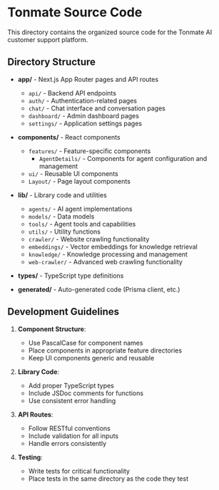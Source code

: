 # Tonmate Source Code

This directory contains the organized source code for the Tonmate AI customer support platform.

## Directory Structure

- **app/** - Next.js App Router pages and API routes
  - `api/` - Backend API endpoints
  - `auth/` - Authentication-related pages
  - `chat/` - Chat interface and conversation pages
  - `dashboard/` - Admin dashboard pages
  - `settings/` - Application settings pages

- **components/** - React components
  - `features/` - Feature-specific components
    - `AgentDetails/` - Components for agent configuration and management
  - `ui/` - Reusable UI components
  - `Layout/` - Page layout components

- **lib/** - Library code and utilities
  - `agents/` - AI agent implementations
  - `models/` - Data models
  - `tools/` - Agent tools and capabilities
  - `utils/` - Utility functions
  - `crawler/` - Website crawling functionality
  - `embeddings/` - Vector embeddings for knowledge retrieval
  - `knowledge/` - Knowledge processing and management
  - `web-crawler/` - Advanced web crawling functionality

- **types/** - TypeScript type definitions

- **generated/** - Auto-generated code (Prisma client, etc.)

## Development Guidelines

1. **Component Structure**:
   - Use PascalCase for component names
   - Place components in appropriate feature directories
   - Keep UI components generic and reusable

2. **Library Code**:
   - Add proper TypeScript types
   - Include JSDoc comments for functions
   - Use consistent error handling

3. **API Routes**:
   - Follow RESTful conventions
   - Include validation for all inputs
   - Handle errors consistently

4. **Testing**:
   - Write tests for critical functionality
   - Place tests in the same directory as the code they test
